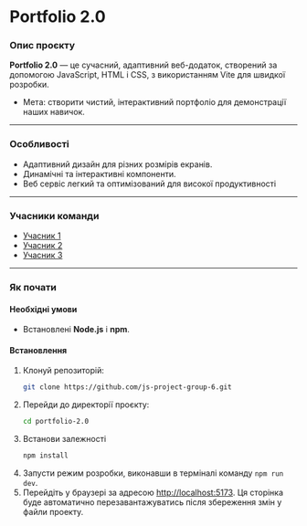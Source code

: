 # Portfolio 2.0  

### Опис проєкту  
**Portfolio 2.0** — це сучасний, адаптивний веб-додаток, створений за допомогою JavaScript, HTML і CSS, з використанням Vite для швидкої розробки.  

- Мета: створити чистий, інтерактивний портфоліо для демонстрації наших навичок.  

---

### Особливості  
- Адаптивний дизайн для різних розмірів екранів.  
- Динамічні та інтерактивні компоненти.  
- Веб сервіс легкий та оптимізований для високої продуктивності

---

### Учасники команди  
- [Учасник 1](#)  
- [Учасник 2](#)  
- [Учасник 3](#)  

---

### Як почати  

#### Необхідні умови  
- Встановлені **Node.js** і **npm**.  

#### Встановлення  
1. Клонуй репозиторій:  
   ```bash
   git clone https://github.com/js-project-group-6.git
   ```
2. Перейди до директорії проєкту:
   ```bash
   cd portfolio-2.0
   ```
3. Встанови залежності
   ```bash
   npm install
   ```
4. Запусти режим розробки, виконавши в терміналі команду `npm run dev`.
5. Перейдіть у браузері за адресою
   [http://localhost:5173](http://localhost:5173). Ця сторінка буде автоматично
   перезавантажуватись після збереження змін у файли проекту.
